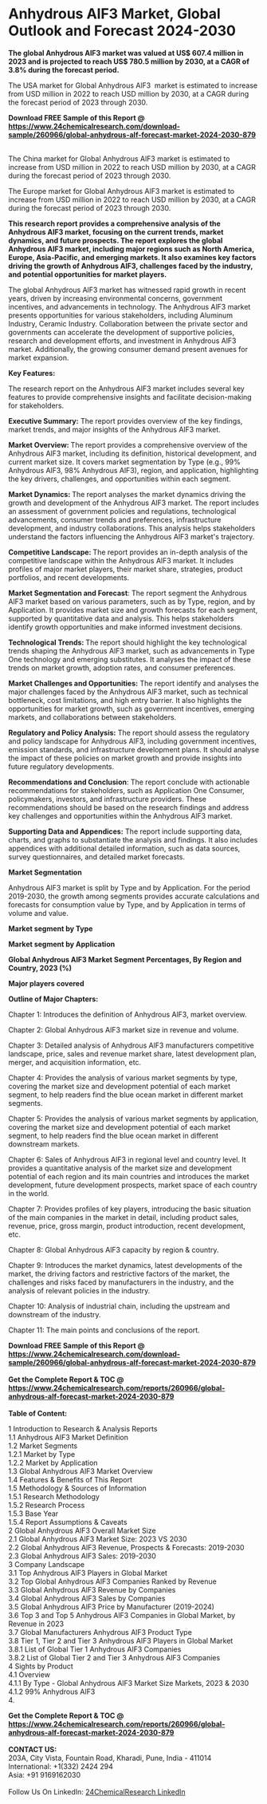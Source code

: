 <h1>Anhydrous AlF3 Market, Global Outlook and Forecast 2024-2030</h1><p><strong>The global Anhydrous AlF3 market was valued at US$ 607.4 million in 2023 and is projected to reach US$ 780.5 million by 2030, at a CAGR of 3.8% during the forecast period.</strong></p><p>
</p><p>The USA market for Global Anhydrous AlF3  market is estimated to increase from USD million in 2022 to reach USD million by 2030, at a CAGR during the forecast period of 2023 through 2030.</p><div><b>Download FREE Sample of this Report @ 
            <a href="https://www.24chemicalresearch.com/download-sample/260966/global-anhydrous-alf-forecast-market-2024-2030-879">
            https://www.24chemicalresearch.com/download-sample/260966/global-anhydrous-alf-forecast-market-2024-2030-879</a></b></div><br><p>
</p><p>The China market for Global Anhydrous AlF3 market is estimated to increase from USD million in 2022 to reach USD million by 2030, at a CAGR during the forecast period of 2023 through 2030.</p><p>
</p><p>The Europe market for Global Anhydrous AlF3 market is estimated to increase from USD million in 2022 to reach USD million by 2030, at a CAGR during the forecast period of 2023 through 2030.</p><p>
</p><p><strong>This research report provides a comprehensive analysis of the Anhydrous AlF3 market, focusing on the current trends, market dynamics, and future prospects. The report explores the global Anhydrous AlF3 market, including major regions such as North America, Europe, Asia-Pacific, and emerging markets. It also examines key factors driving the growth of Anhydrous AlF3, challenges faced by the industry, and potential opportunities for market players.</strong></p><p>
The global Anhydrous AlF3 market has witnessed rapid growth in recent years, driven by increasing environmental concerns, government incentives, and advancements in technology. The Anhydrous AlF3 market presents opportunities for various stakeholders, including Aluminum Industry, Ceramic Industry. Collaboration between the private sector and governments can accelerate the development of supportive policies, research and development efforts, and investment in Anhydrous AlF3 market. Additionally, the growing consumer demand present avenues for market expansion.</p><p>
<strong>Key Features:</strong></p><p>
The research report on the Anhydrous AlF3 market includes several key features to provide comprehensive insights and facilitate decision-making for stakeholders.</p><p>
<strong>Executive Summary:</strong> The report provides overview of the key findings, market trends, and major insights of the Anhydrous AlF3 market.</p><p>
<strong>Market Overview: </strong>The report provides a comprehensive overview of the Anhydrous AlF3 market, including its definition, historical development, and current market size. It covers market segmentation by Type (e.g., 99% Anhydrous AlF3, 98% Anhydrous AlF3), region, and application, highlighting the key drivers, challenges, and opportunities within each segment.</p><p>
<strong>Market Dynamics: </strong>The report analyses the market dynamics driving the growth and development of the Anhydrous AlF3 market. The report includes an assessment of government policies and regulations, technological advancements, consumer trends and preferences, infrastructure development, and industry collaborations. This analysis helps stakeholders understand the factors influencing the Anhydrous AlF3 market's trajectory.</p><p>
<strong>Competitive Landscape: </strong>The report provides an in-depth analysis of the competitive landscape within the Anhydrous AlF3 market. It includes profiles of major market players, their market share, strategies, product portfolios, and recent developments.</p><p>
<strong>Market Segmentation and Forecast</strong>: The report segment the Anhydrous AlF3 market based on various parameters, such as by Type, region, and by Application. It provides market size and growth forecasts for each segment, supported by quantitative data and analysis. This helps stakeholders identify growth opportunities and make informed investment decisions.</p><p>
<strong>Technological Trends: </strong>The report should highlight the key technological trends shaping the Anhydrous AlF3 market, such as advancements in Type One technology and emerging substitutes. It analyses the impact of these trends on market growth, adoption rates, and consumer preferences.</p><p>
<strong>Market Challenges and Opportunities:</strong> The report identify and analyses the major challenges faced by the Anhydrous AlF3 market, such as technical bottleneck, cost limitations, and high entry barrier. It also highlights the opportunities for market growth, such as government incentives, emerging markets, and collaborations between stakeholders.</p><p>
<strong>Regulatory and Policy Analysis:</strong> The report should assess the regulatory and policy landscape for Anhydrous AlF3, including government incentives, emission standards, and infrastructure development plans. It should analyse the impact of these policies on market growth and provide insights into future regulatory developments.</p><p>
<strong>Recommendations and Conclusion</strong>: The report conclude with actionable recommendations for stakeholders, such as Application One Consumer, policymakers, investors, and infrastructure providers. These recommendations should be based on the research findings and address key challenges and opportunities within the Anhydrous AlF3 market.</p><p>
<strong>Supporting Data and Appendices:</strong> The report include supporting data, charts, and graphs to substantiate the analysis and findings. It also includes appendices with additional detailed information, such as data sources, survey questionnaires, and detailed market forecasts.</p><p>
<strong>Market Segmentation</strong></p><p>
Anhydrous AlF3 market is split by Type and by Application. For the period 2019-2030, the growth among segments provides accurate calculations and forecasts for consumption value by Type, and by Application in terms of volume and value.</p><p>
<strong>Market segment by Type</strong></p><p>
</p><p>
</p><p><strong>Market segment by Application</strong></p><p>
</p><p>
</p><p><strong>Global Anhydrous AlF3 Market Segment Percentages, By Region and Country, 2023 (%)</strong></p><p>
</p><p>
</p><p><strong>Major players covered</strong></p><p>
</p><p>
</p><p><strong>Outline of Major Chapters:</strong></p><p>
Chapter 1: Introduces the definition of Anhydrous AlF3, market overview.</p><p>
Chapter 2: Global Anhydrous AlF3 market size in revenue and volume.</p><p>
Chapter 3: Detailed analysis of Anhydrous AlF3 manufacturers competitive landscape, price, sales and revenue market share, latest development plan, merger, and acquisition information, etc.</p><p>
Chapter 4: Provides the analysis of various market segments by type, covering the market size and development potential of each market segment, to help readers find the blue ocean market in different market segments.</p><p>
Chapter 5: Provides the analysis of various market segments by application, covering the market size and development potential of each market segment, to help readers find the blue ocean market in different downstream markets.</p><p>
Chapter 6: Sales of Anhydrous AlF3 in regional level and country level. It provides a quantitative analysis of the market size and development potential of each region and its main countries and introduces the market development, future development prospects, market space of each country in the world.</p><p>
Chapter 7: Provides profiles of key players, introducing the basic situation of the main companies in the market in detail, including product sales, revenue, price, gross margin, product introduction, recent development, etc.</p><p>
Chapter 8: Global Anhydrous AlF3 capacity by region &amp; country.</p><p>
Chapter 9: Introduces the market dynamics, latest developments of the market, the driving factors and restrictive factors of the market, the challenges and risks faced by manufacturers in the industry, and the analysis of relevant policies in the industry.</p><p>
Chapter 10: Analysis of industrial chain, including the upstream and downstream of the industry.</p><p>
Chapter 11: The main points and conclusions of the report.</p><div><b>Download FREE Sample of this Report @ 
            <a href="https://www.24chemicalresearch.com/download-sample/260966/global-anhydrous-alf-forecast-market-2024-2030-879">
            https://www.24chemicalresearch.com/download-sample/260966/global-anhydrous-alf-forecast-market-2024-2030-879</a></b></div><br><div><b>Get the Complete Report & TOC @ 
            <a href="https://www.24chemicalresearch.com/reports/260966/global-anhydrous-alf-forecast-market-2024-2030-879">
            https://www.24chemicalresearch.com/reports/260966/global-anhydrous-alf-forecast-market-2024-2030-879</a></b></div><br>
            <b>Table of Content:</b><p>1 Introduction to Research & Analysis Reports<br />
    1.1 Anhydrous AlF3 Market Definition<br />
    1.2 Market Segments<br />
        1.2.1 Market by Type<br />
        1.2.2 Market by Application<br />
    1.3 Global Anhydrous AlF3 Market Overview<br />
    1.4 Features & Benefits of This Report<br />
    1.5 Methodology & Sources of Information<br />
        1.5.1 Research Methodology<br />
        1.5.2 Research Process<br />
        1.5.3 Base Year<br />
        1.5.4 Report Assumptions & Caveats<br />
2 Global Anhydrous AlF3 Overall Market Size<br />
    2.1 Global Anhydrous AlF3 Market Size: 2023 VS 2030<br />
    2.2 Global Anhydrous AlF3 Revenue, Prospects & Forecasts: 2019-2030<br />
    2.3 Global Anhydrous AlF3 Sales: 2019-2030<br />
3 Company Landscape<br />
    3.1 Top Anhydrous AlF3 Players in Global Market<br />
    3.2 Top Global Anhydrous AlF3 Companies Ranked by Revenue<br />
    3.3 Global Anhydrous AlF3 Revenue by Companies<br />
    3.4 Global Anhydrous AlF3 Sales by Companies<br />
    3.5 Global Anhydrous AlF3 Price by Manufacturer (2019-2024)<br />
    3.6 Top 3 and Top 5 Anhydrous AlF3 Companies in Global Market, by Revenue in 2023<br />
    3.7 Global Manufacturers Anhydrous AlF3 Product Type<br />
    3.8 Tier 1, Tier 2 and Tier 3 Anhydrous AlF3 Players in Global Market<br />
        3.8.1 List of Global Tier 1 Anhydrous AlF3 Companies<br />
        3.8.2 List of Global Tier 2 and Tier 3 Anhydrous AlF3 Companies<br />
4 Sights by Product<br />
    4.1 Overview<br />
        4.1.1 By Type - Global Anhydrous AlF3 Market Size Markets, 2023 & 2030<br />
        4.1.2 99% Anhydrous AlF3<br />
        4.</p><div><b>Get the Complete Report & TOC @ 
            <a href="https://www.24chemicalresearch.com/reports/260966/global-anhydrous-alf-forecast-market-2024-2030-879">
            https://www.24chemicalresearch.com/reports/260966/global-anhydrous-alf-forecast-market-2024-2030-879</a></b></div><br><b>CONTACT US:</b><br>
            203A, City Vista, Fountain Road, Kharadi, Pune, India - 411014<br>
            International: +1(332) 2424 294<br>
            Asia: +91 9169162030 <br><br>
            Follow Us On LinkedIn: <a href="https://www.linkedin.com/company/24chemicalresearch/">24ChemicalResearch LinkedIn</a>